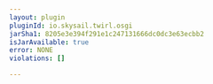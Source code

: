 ```yaml
---
layout: plugin
pluginId: io.skysail.twirl.osgi
jarSha1: 8205e3e394f291e1c247131666dc0dc3e63ecbb2
isJarAvailable: true
error: NONE
violations: []

---
```

